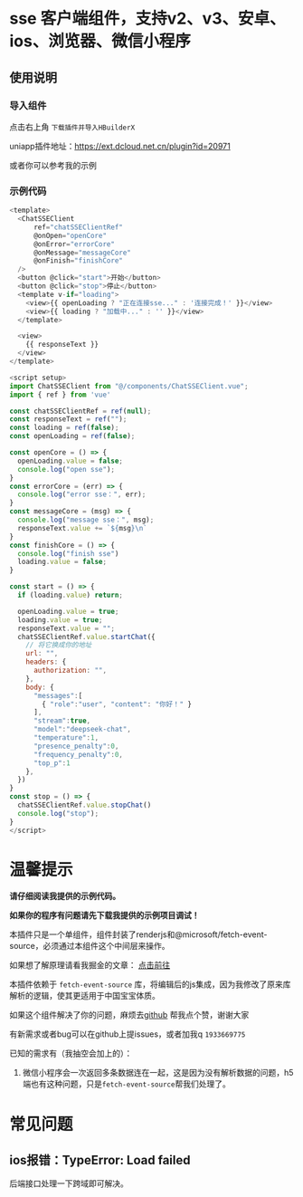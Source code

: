 # sse 客户端组件，支持v2、v3、安卓、ios、浏览器、微信小程序

## 使用说明

### 导入组件

点击右上角 `下载插件并导入HBuilderX`

uniapp插件地址：https://ext.dcloud.net.cn/plugin?id=20971

或者你可以参考我的示例

### 示例代码

```javascript
<template>
  <ChatSSEClient
      ref="chatSSEClientRef"
      @onOpen="openCore"
      @onError="errorCore"
      @onMessage="messageCore"
      @onFinish="finishCore"
  />
  <button @click="start">开始</button>
  <button @click="stop">停止</button>
  <template v-if="loading">
    <view>{{ openLoading ? "正在连接sse..." : '连接完成！' }}</view>
    <view>{{ loading ? "加载中..." : '' }}</view>
  </template>

  <view>
    {{ responseText }}
  </view>
</template>

<script setup>
import ChatSSEClient from "@/components/ChatSSEClient.vue";
import { ref } from 'vue'

const chatSSEClientRef = ref(null);
const responseText = ref("");
const loading = ref(false);
const openLoading = ref(false);

const openCore = () => {
  openLoading.value = false;
  console.log("open sse");
}
const errorCore = (err) => {
  console.log("error sse：", err);
}
const messageCore = (msg) => {
  console.log("message sse：", msg);
  responseText.value += `${msg}\n`
}
const finishCore = () => {
  console.log("finish sse")
  loading.value = false;
}

const start = () => {
  if (loading.value) return;

  openLoading.value = true;
  loading.value = true;
  responseText.value = "";
  chatSSEClientRef.value.startChat({
    // 将它换成你的地址
    url: "",
    headers: {
      authorization: "",
    },
    body: {
      "messages":[
        { "role":"user", "content": "你好！" }
      ],
      "stream":true,
      "model":"deepseek-chat",
      "temperature":1,
      "presence_penalty":0,
      "frequency_penalty":0,
      "top_p":1
    },
  })
}
const stop = () => {
  chatSSEClientRef.value.stopChat()
  console.log("stop");
}
</script>
```

# 温馨提示


**请仔细阅读我提供的示例代码。**

**如果你的程序有问题请先下载我提供的示例项目调试！**

本插件只是一个单组件，组件封装了renderjs和@microsoft/fetch-event-source，必须通过本组件这个中间层来操作。

如果想了解原理请看我掘金的文章： [点击前往](https://juejin.cn/post/7435632766375084082)

本插件依赖于 `fetch-event-source` 库，将编辑后的js集成，因为我修改了原来库解析的逻辑，使其更适用于中国宝宝体质。

如果这个组件解决了你的问题，麻烦去[github](https://github.com/gaozhenqiang/uniapp-chatSSEClient/) 帮我点个赞，谢谢大家

有新需求或者bug可以在github上提issues，或者加我q `1933669775`

已知的需求有（我抽空会加上的）：
1. 微信小程序会一次返回多条数据连在一起，这是因为没有解析数据的问题，h5端也有这种问题，只是`fetch-event-source`帮我们处理了。

# 常见问题

## ios报错：TypeError: Load failed

后端接口处理一下跨域即可解决。

